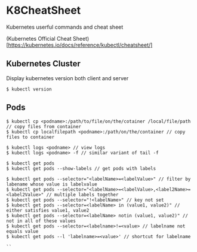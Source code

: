 # K8CheatSheet
Kubernetes userful commands and cheat sheet

(Kubernetes Official Cheat Sheet)[https://kubernetes.io/docs/reference/kubectl/cheatsheet/]

## Kubernetes Cluster

Display kubernetes version both client and server
```
$ kubectl version
```

## Pods

```
$ kubectl cp <podname>:/path/to/file/on/the/cotainer /local/file/path // copy files from container
$ kubectl cp localfilepath <podname>:/path/on/the/container // copy files to container
```
```
$ kubectl logs <podname> // view logs
$ kubectl logs <podname> -f // similar variant of tail -f 
```
```
$ kubectl get pods
$ kubectl get pods --show-labels // get pods with labels
```
```
$ kubectl get pods --selector="<labelName>=<labelValue>" // filter by labename whose value is labelvalue
$ kubectl get pods --selector="<labelName>=<labelValue>,<label2Name>=<label2Value>" // multiple labels together
$ kubectl get pods --selector="!<labelName>" // key not set
$ kubectl get pods --selector=<labelName> in (value1, value2)" // either satisfies value1, value2
$ kubectl get pods --selector=<labelName> notin (value1, value2)" // not in all of these values
$ kubectl get pods --selector=<labelname>!=<value> // labelname not equals value
$ kubectl get pods --l 'labelname>=<value>' // shortcut for labelname

``
